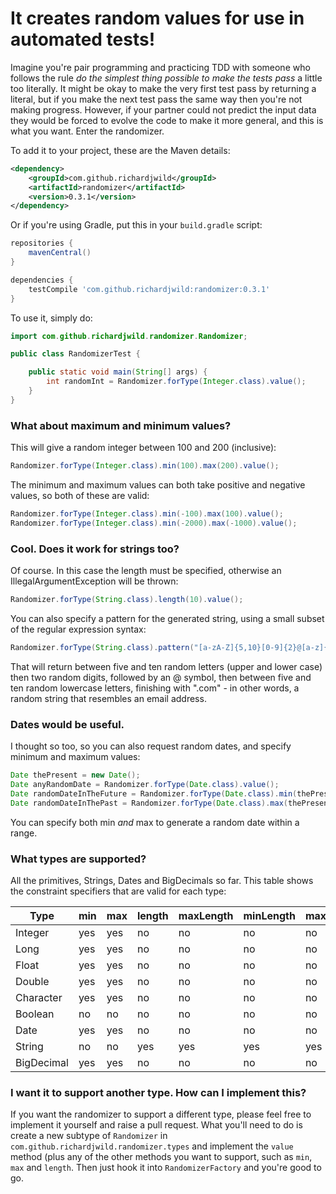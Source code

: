 # It creates random values for use in automated tests!

Imagine you're pair programming and practicing TDD with someone who follows the rule _do the simplest thing possible to
make the tests pass_ a little too literally. It might be okay to make the very first test pass by returning a literal,
but if you make the next test pass the same way then you're not making progress. However, if your partner could not
predict the input data they would be forced to evolve the code to make it more general, and this is what you want. Enter
the randomizer.

To add it to your project, these are the Maven details:
 
```xml
<dependency>
    <groupId>com.github.richardjwild</groupId>
    <artifactId>randomizer</artifactId>
    <version>0.3.1</version>
</dependency>
``` 

Or if you're using Gradle, put this in your `build.gradle` script:

```groovy
repositories {
    mavenCentral()
}

dependencies {
    testCompile 'com.github.richardjwild:randomizer:0.3.1'
}
```

To use it, simply do:

```java
import com.github.richardjwild.randomizer.Randomizer;

public class RandomizerTest {

    public static void main(String[] args) {
        int randomInt = Randomizer.forType(Integer.class).value();
    }
}
```

### What about maximum and minimum values?

This will give a random integer between 100 and 200 (inclusive):

```java
Randomizer.forType(Integer.class).min(100).max(200).value();
```

The minimum and maximum values can both take positive and negative values, so both of these are valid:

```java
Randomizer.forType(Integer.class).min(-100).max(100).value();
Randomizer.forType(Integer.class).min(-2000).max(-1000).value();
```

### Cool. Does it work for strings too?

Of course. In this case the length must be specified, otherwise an IllegalArgumentException will be thrown:

```java
Randomizer.forType(String.class).length(10).value();
```

You can also specify a pattern for the generated string, using a small subset of the regular expression syntax:

```java
Randomizer.forType(String.class).pattern("[a-zA-Z]{5,10}[0-9]{2}@[a-z]{5,10}.com").value();
```

That will return between five and ten random letters (upper and lower case) then two random digits, followed by an @ 
symbol, then between five and ten random lowercase letters, finishing with ".com" - in other words, a random string that
resembles an email address.

### Dates would be useful.

I thought so too, so you can also request random dates, and specify minimum and maximum values:

```java
Date thePresent = new Date();
Date anyRandomDate = Randomizer.forType(Date.class).value();
Date randomDateInTheFuture = Randomizer.forType(Date.class).min(thePresent).value();
Date randomDateInThePast = Randomizer.forType(Date.class).max(thePresent).value();
```

You can specify both min _and_ max to generate a random date within a range.

### What types are supported?

All the primitives, Strings, Dates and BigDecimals so far. This table shows the constraint specifiers that are valid for
each type:

| Type       | min | max | length | maxLength | minLength | maxChar | minChar | scale | pattern |
| ---------- | --- | --- | ------ | --------- | --------- | ------- | ------- | ----- | ------- |
| Integer    | yes | yes | no     | no        | no        | no      | no      | no    | no      |
| Long       | yes | yes | no     | no        | no        | no      | no      | no    | no      |
| Float      | yes | yes | no     | no        | no        | no      | no      | no    | no      |
| Double     | yes | yes | no     | no        | no        | no      | no      | no    | no      |
| Character  | yes | yes | no     | no        | no        | no      | no      | no    | no      |
| Boolean    | no  | no  | no     | no        | no        | no      | no      | no    | no      |
| Date       | yes | yes | no     | no        | no        | no      | no      | no    | no      |
| String     | no  | no  | yes    | yes       | yes       | yes     | yes     | no    | yes     |
| BigDecimal | yes | yes | no     | no        | no        | no      | no      | yes   | no      |

### I want it to support another type. How can I implement this?

If you want the randomizer to support a different type, please feel free to implement it yourself and raise a pull
request. What you'll need to do is create a new subtype of `Randomizer` in `com.github.richardjwild.randomizer.types`
and implement the `value` method (plus any of the other methods you want to support, such as `min`, `max` and `length`.
Then just hook it into `RandomizerFactory` and you're good to go.
